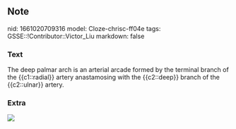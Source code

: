## Note
nid: 1661020709316
model: Cloze-chrisc-ff04e
tags: GSSE::!Contributor::Victor_Liu
markdown: false

### Text
The deep palmar arch is an arterial arcade formed by the terminal branch of the {{c1::radial}} artery anastamosing with the {{c2::deep}} branch of the {{c2::ulnar}} artery.

### Extra
<img src="paste-71ed442d2ffd06eb00724a2f65f3a581304196b9.jpg">
